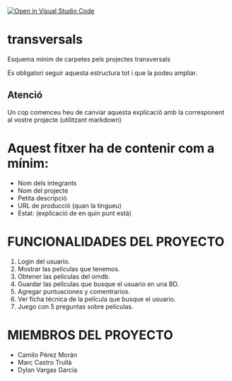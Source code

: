 [![Open in Visual Studio Code](https://classroom.github.com/assets/open-in-vscode-f059dc9a6f8d3a56e377f745f24479a46679e63a5d9fe6f495e02850cd0d8118.svg)](https://classroom.github.com/online_ide?assignment_repo_id=6494336&assignment_repo_type=AssignmentRepo)
# transversals
Esquema mínim de carpetes pels projectes transversals

És obligatori seguir aquesta estructura tot i que la podeu ampliar.

## Atenció
Un cop comenceu heu de canviar aquesta explicació amb la corresponent al vostre projecte (utilitzant markdown)


# Aquest fitxer ha de contenir com a mínim:
 * Nom dels integrants
 * Nom del projecte
 * Petita descripció
 * URL de producció (quan la tingueu)
 * Estat: (explicació de en quin punt està)

# FUNCIONALIDADES DEL PROYECTO
1. Login del usuario.
2. Mostrar las películas que tenemos.
3. Obtener las películas del omdb.
4. Guardar las películas que busque el usuario en una BD.
5. Agregar puntuaciones y comentrarios.
6. Ver ficha técnica de la película que busque el usuario.
7. Juego con 5 preguntas sobre películas.

# MIEMBROS DEL PROYECTO
* Camilo Pérez Morán
* Marc Castro Trullà
* Dylan Vargas García
